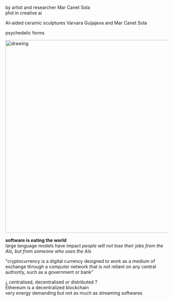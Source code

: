 by  artist and researcher Mar Canet Sola   
phd in creative ai  

AI-aided ceramic sculptures Varvara Guijajeva and Mar Canet Sola

psychedelic forms

<img src="../sculptures.png" alt="drawing" width="600" />   

**software is eating the world**  
large language models have impact 
*people will not lose their jobs from the AIs, but from someone who uses the AIs*

"cryptocurrency is a digital currency designed to work as a medium of exchange through a computer network that is not reliant on any central authority, such as a government or bank"  

¿ centralised, decentralised or distributed ?  
Ethereum is a decentralized blockchain  
very energy demanding but not as much as streaming softwares 